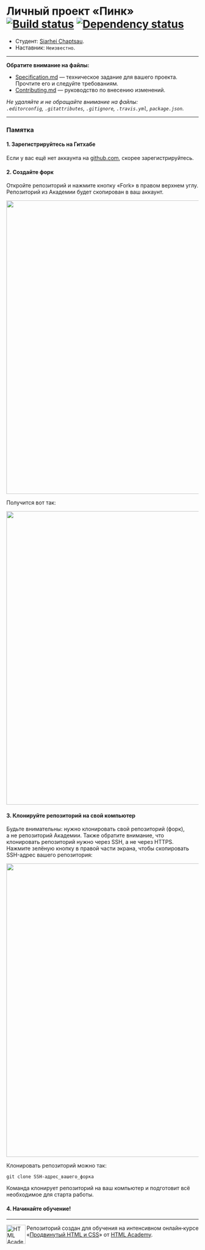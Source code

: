 # Личный проект «Пинк» [![Build status][travis-image]][travis-url] [![Dependency status][dependency-image]][dependency-url]

* Студент: [Siarhei Chaptsau](https://up.htmlacademy.ru/adaptive/11/user/245963).
* Наставник: `Неизвестно`.

---

**Обратите внимание на файлы:**

- [Specification.md](Specification.md) — техническое задание для вашего проекта. Прочтите его и следуйте требованиям.
- [Contributing.md](Contributing.md) — руководство по внесению изменений.

_Не удаляйте и не обращайте внимание на файлы:_<br>
_`.editorconfig`, `.gitattributes`, `.gitignore`, `.travis.yml`, `package.json`._

---

### Памятка

#### 1. Зарегистрируйтесь на Гитхабе

Если у вас ещё нет аккаунта на [github.com](https://github.com/join), скорее зарегистрируйтесь.

#### 2. Создайте форк

Откройте репозиторий и нажмите кнопку «Fork» в правом верхнем углу. Репозиторий из Академии будет скопирован в ваш аккаунт.

<img width="769" alt="" src="https://cloud.githubusercontent.com/assets/10909/15455696/52f9152e-206d-11e6-9e2d-5c6a68f29419.png">

Получится вот так:

<img width="769" alt="" src="https://cloud.githubusercontent.com/assets/10909/15455697/531c27c6-206d-11e6-80d5-365e13dd691d.png">

#### 3. Клонируйте репозиторий на свой компьютер

Будьте внимательны: нужно клонировать свой репозиторий (форк), а не репозиторий Академии. Также обратите внимание, что клонировать репозиторий нужно через SSH, а не через HTTPS. Нажмите зелёную кнопку в правой части экрана, чтобы скопировать SSH-адрес вашего репозитория:

<img width="769" alt="" src="https://cloud.githubusercontent.com/assets/10909/26306255/51a677ea-3efb-11e7-8f8f-b2f929bfda21.png">

Клонировать репозиторий можно так:

```
git clone SSH-адрес_вашего_форка
```

Команда клонирует репозиторий на ваш компьютер и подготовит всё необходимое для старта работы.

#### 4. Начинайте обучение!

---

<a href="https://htmlacademy.ru/intensive/adaptive"><img align="left" width="50" height="50" alt="HTML Academy" src="https://up.htmlacademy.ru/static/img/intensive/adaptive/logo-for-github.svg"></a>

Репозиторий создан для обучения на интенсивном онлайн‑курсе «[Продвинутый HTML и CSS](https://htmlacademy.ru/intensive/adaptive)» от [HTML Academy](https://htmlacademy.ru).

[travis-image]: https://travis-ci.org/htmlacademy-adaptive/245963-pink.svg?branch=master
[travis-url]: https://travis-ci.org/htmlacademy-adaptive/245963-pink
[dependency-image]: https://david-dm.org/htmlacademy-adaptive/245963-pink/dev-status.svg?style=flat-square
[dependency-url]: https://david-dm.org/htmlacademy-adaptive/245963-pink?type=dev
